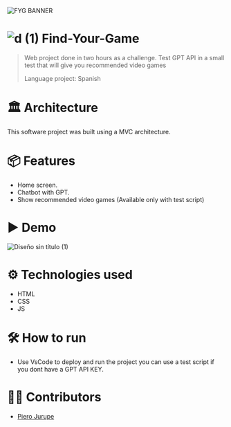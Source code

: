 ![FYG BANNER](https://github.com/user-attachments/assets/0797e147-7b90-4e3e-b8ac-6d7e173d2f4e)

# ![d (1)](https://github.com/user-attachments/assets/12302bd8-31d5-49e6-bb46-bb4a93a77c22) Find-Your-Game
> Web project done in two hours as a challenge. 
> Test GPT API in a small test that will give you recommended video games
> 
> Language project: Spanish

# 🏛 Architecture
This software project was built using a MVC architecture.

# 📦 Features
* Home screen.
* Chatbot with GPT.
* Show recommended video games (Available only with test script)

# ▶ Demo
![Diseño sin título (1)](https://github.com/user-attachments/assets/338bb2fc-23e8-435f-adc0-082bcb1630aa)

# ⚙ Technologies used
* HTML
* CSS
* JS 

# 🛠 How to run
* Use VsCode to deploy and run the project you can use a test script if you dont have a GPT API KEY.

# 👷‍♀️ Contributors
* [Piero Jurupe](https://github.com/PieroJurupe)
    
